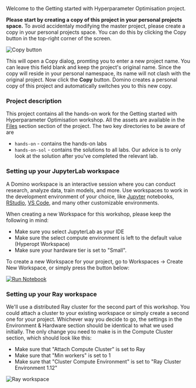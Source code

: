 Welcome to the Getting started with Hyperparameter Optimisation project.

__Please start by creating a copy of this project in your personal projects space.__
To avoid accidentaly modifying the master project, please create a copy in your personal projects space. You can do this by clicking the Copy button in the top-right corner of the screen. 

![Copy button](raw/latest/images/copy.png)

This will open a Copy dialog, promting you to enter a new project name. You can leave this field blank and keep the project's original name. Since the copy will reside in your personal namespace, its name will not clash with the original project. 
Now click the __Copy__ button. Domino creates a personal copy of this project and automatically switches you to this new copy.

### Project description

This project contains all the hands-on work for the Getting started with Hyperparameter Optimisation workshop. All the assets are available in the [Files](browse) section section of the project. The two key directories to be aware of are 

* `hands-on` - contains the hands-on labs
* `hands-on-sol` - contains the solutions to all labs. Our advice is to only look at the solution after you've completed the relevant lab.

### Setting up your JupyterLab workspace

A Domino workspace is an interactive session where you can conduct research, analyze data, train models, and more. Use workspaces to work in the development environment of your choice, like [Jupyter](https://jupyter.org/) notebooks, [RStudio](https://rstudio.com/), [VS Code](https://code.visualstudio.com/), and many other customizable environments.

When creating a new Workspace for this workshop, please keep the following in mind:

* Make sure you select JupyterLab as your IDE
* Make sure the select compute environment is left to the default value (Hyperopt Workspace)
* Make sure your hardware tier is set to "Small".

To create a new Workspace for your project, go to Workspaces -> Create New Workspace, or simply press the button below:

[![Run Notebook](raw/latest/images/create_workspace.png)](/workspace/:ownerName/:projectName?showWorkspaceLauncher=True)

### Setting up your Ray workspace

We'll use a distributed Ray cluster for the second part of this workshop. You could attach a cluster to your existing workspace or simply create a second one for your project. Whichever way you decide to go, the settings in the Environment & Hardware section should be identical to what we used initially. 
The only change you need to make is in the Compute Cluster section, which should look like this:

* Make sure that "Attach Compute Cluster" is set to Ray
* Make sure that "Min workers" is set to 1
* Make sure that "Cluster Compute Environment" is set to "Ray Cluster Environment 1.12"

![Ray workspace](raw/latest/images/ray.png)